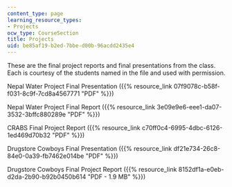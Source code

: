 ```yaml
---
content_type: page
learning_resource_types:
- Projects
ocw_type: CourseSection
title: Projects
uid: be85af19-b2ed-7bbe-d00b-96acdd2435e4
---
```


These are the final project reports and final presentations from the class. Each is courtesy of the students named in the file and used with permission.

Nepal Water Project Final Presentation ({{% resource_link 07f9078c-b58f-f031-8c9f-7cd8a4567771 "PDF" %}})

Nepal Water Project Final Report ({{% resource_link 3e09e9e6-eee1-da07-3532-3bffc880289e "PDF" %}})

CRABS Final Project Report ({{% resource_link c70ff0c4-6995-4dbc-6126-1ed469d70b32 "PDF" %}})

Drugstore Cowboys Final Presentation ({{% resource_link df21e734-26c8-84e0-0a39-fb7462e014be "PDF" %}})

Drugstore Cowboys Final Project Report ({{% resource_link 8152df1a-e0eb-d2da-2b90-b92b0450b614 "PDF - 1.9 MB" %}})